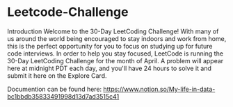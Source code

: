 # Leetcode-Challenge

Introduction
Welcome to the 30-Day LeetCoding Challenge!
With many of us around the world being encouraged to stay indoors and work from home,
this is the perfect opportunity for you to focus on studying up for future code interviews.
In order to help you stay focused, LeetCode is running the 30-Day LeetCoding Challenge for the month of April.
A problem will appear here at midnight PDT each day, and you'll have 24 hours to solve
it and submit it here on the Explore Card.

Documention can be found here:
https://www.notion.so/My-life-in-data-bc1bbdb35833491998d13d7ad3515c41
